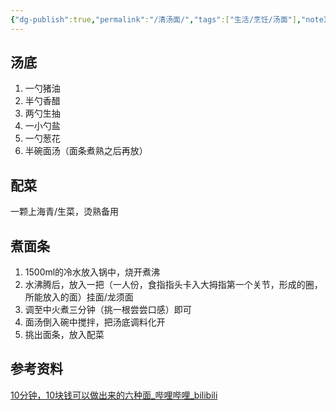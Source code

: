 ```yaml
---
{"dg-publish":true,"permalink":"/清汤面/","tags":["生活/烹饪/汤面"],"noteIcon":""}
---
```



## 汤底
1. 一勺猪油
2. 半勺香醋
3. 两勺生抽
4. 一小勺盐
5. 一勺葱花
6. 半碗面汤（面条煮熟之后再放）

## 配菜
一颗上海青/生菜，烫熟备用


## 煮面条
1. 1500ml的冷水放入锅中，烧开煮沸
2. 水沸腾后，放入一把（一人份，食指指头卡入大拇指第一个关节，形成的圈，所能放入的面）挂面/龙须面
3. 调至中火煮三分钟（挑一根尝尝口感）即可
4. 面汤倒入碗中搅拌，把汤底调料化开
5. 挑出面条，放入配菜



## 参考资料
[10分钟，10块钱可以做出来的六种面_哔哩哔哩_bilibili](https://www.bilibili.com/video/BV1xP411M7P1)